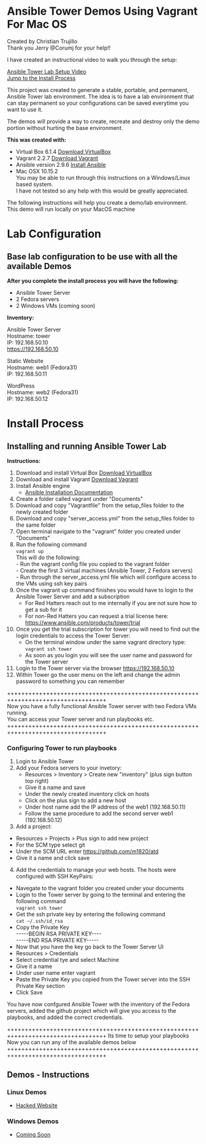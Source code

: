 # Ansible Tower Demos Using Vagrant For Mac OS 
Created by Christian Trujillo  
Thank you Jerry @Corumj for your help!!

I have created an instructional video to walk you through the setup:

[Ansible Tower Lab Setup Video](https://youtu.be/b3Utw4YGmOI)   
[Jump to the Install Process](#Install-Process)

This project was created to generate a stable, portable, and permanent, Ansible Tower lab environment.
The idea is to have a lab environment that can stay permanent so your configurations can be saved everytime you want to use it.

The demos will provide a way to create, recreate and destroy only the demo portion without hurting the base environment. 


<b>This was created with: </b> 
- Virtual Box 6.1.4 [Download VirtualBox](https://www.virtualbox.org/wiki/Downloads)  
- Vagrant 2.2.7 [Download Vagrant](https://www.vagrantup.com/downloads.html)  
- Ansible version 2.9.6 [Install Ansible](https://docs.ansible.com/ansible/latest/installation_guide/intro_installation.html#installing-ansible-on-macos)  
- Mac OSX 10.15.2   
You may be able to run through this instructions on a Windows/Linux based system.  
I have not tested so any help with this would be greatly appreciated.   


The following instructions will help you create a demo/lab environment.  
This demo will run locally on your MacOS machine


<h1>Lab Configuration</h1>
<h2>Base lab configuration to be use with all the available Demos</h2>  

<b>After you complete the install process you will have the following:</b>  

- Ansible Tower Server  
- 2 Fedora servers
- 2 Windows VMs (coming soon)

<b>Inventory:</b>

Ansible Tower Server  
Hostname: tower  
IP: 192.168.50.10    
https://192.168.50.10

Static Website  
Hostname: web1  (Fedora31)  
IP: 192.168.50.11  

WordPress  
Hostname: web2 (Fedora31)  
IP: 192.168.50.12  

# Install Process  
<h2>Installing and running Ansible Tower Lab</h2>
<b>Instructions: </b>

1. Download and install Virtual Box [Download VirtualBox](https://www.virtualbox.org/wiki/Downloads) 
2. Download and install Vagrant [Download Vagrant](https://www.vagrantup.com/downloads.html) 
3. Install Ansible engine
    - [Ansible Installation Documentation](https://docs.ansible.com/ansible/latest/installation_guide/intro_installation.html#installing-ansible-on-macos)  
4. Create a folder called vagrant under "Documents"
5. Download and copy "Vagrantfile" from the setup_files folder to the newly created folder
6. Download and copy "server_access.yml" from the setup_files folder to the same folder
7. Open terminal navigate to the "vagrant" folder you created under "Documents"
8. Run the following command  
    `vagrant up `   
    This will do the following:  
        - Run the vagrant config file you copied to the vagrant folder   
        - Create the first 3 virtual machines (Ansible Tower, 2 Fedora servers)    
        - Run through the server_access.yml file which will configure access to the VMs using ssh key pairs  
9. Once the vagrant up command finishes you would have to login to the Ansible Tower Server and add a subscription  
    - For Red Hatters reach out to me internally if you are not sure how to get a sub for it
    - For non-Red Hatters you can request a trial license here: https://www.ansible.com/products/tower/trial  
10. Once you get the trial subscription for tower you will need to find out the login credentials to access the Tower Server:
    - On the terminal window under the same vagrant directory type: `vagrant ssh tower`  
    - As soon as you login you will see the user name and password for the Tower server
11. Login to the Tower server via the browser https://192.168.50.10
12. Within Tower go the user menu on the left and change the admin password to something you can remember

++++++++++++++++++++++++++++++++++++++++++++++++++++++++++++++++++++++++++++++++++  
Now you have a fully functional Ansible Tower server with two Fedora VMs running.   
You can access your Tower server and run playbooks etc.  
++++++++++++++++++++++++++++++++++++++++++++++++++++++++++++++++++++++++++++++++++  

### Configuring Tower to run playbooks

1. Login to Ansible Tower
2. Add your Fedora servers to your invetory:
   - Resources > Inventory > Create new "inventory" (plus sign button top right)
   - Give it a name and save
   - Under the newly created inventory click on hosts
   - Click on the plus sign to add a new host
   - Under host name add the IP address of the web1 (192.168.50.11)
   - Follow the same procedure to add the second server web1 (192.168.50.12)
 3. Add a project:
   - Resources > Projects > Plus sign to add new project
   - For the SCM type select git 
   - Under the SCM URL enter https://github.com/m1820/atd
   - Give it a name and click save
 4. Add the credentials to manage your web hosts. The hosts were configured with SSH KeyPairs:
   - Navegate to the vagrant folder you created under your documents
   - Login to the Tower server by going to the terminal and entering the following command  
     ` vagrant ssh tower `
   - Get the ssh private key by entering the following command  
     `cat ~/.ssh/id_rsa`
   - Copy the Private Key   
     -----BEGIN RSA PRIVATE KEY----  
     -----END RSA PRIVATE KEY-----  
   - Now that you have the key go back to the Tower Server UI
   - Resources > Credentials
   - Select credential tye and select Machine
   - Give it a name
   - Under user name enter vagrant
   - Paste the Private Key you copied from the Tower server into the SSH Private Key section
   - Click Save

You have now confgured Ansible Tower with the inventory of the Fedora servers, added the github project which will give you access to the playbooks, and added the correct credentials.

++++++++++++++++++++++++++++++++++++++++++++++++++++++++++++++++++++++++++++++++++
Its time to setup your playbooks   
Now you can run any of the available demos below
++++++++++++++++++++++++++++++++++++++++++++++++++++++++++++++++++++++++++++++++++

<h2>Demos - Instructions</h2>
<h3> Linux Demos </h3>
<ul>
  <li><a href="https://github.com/m1820/atd/blob/master/Demos/Linux/hacked_website_demo/">Hacked Website</a> </li> 
</ul>
<h3> Windows Demos </h3>
<ul>
  <li><a href="#">Coming Soon</a> </li> 
</ul>
